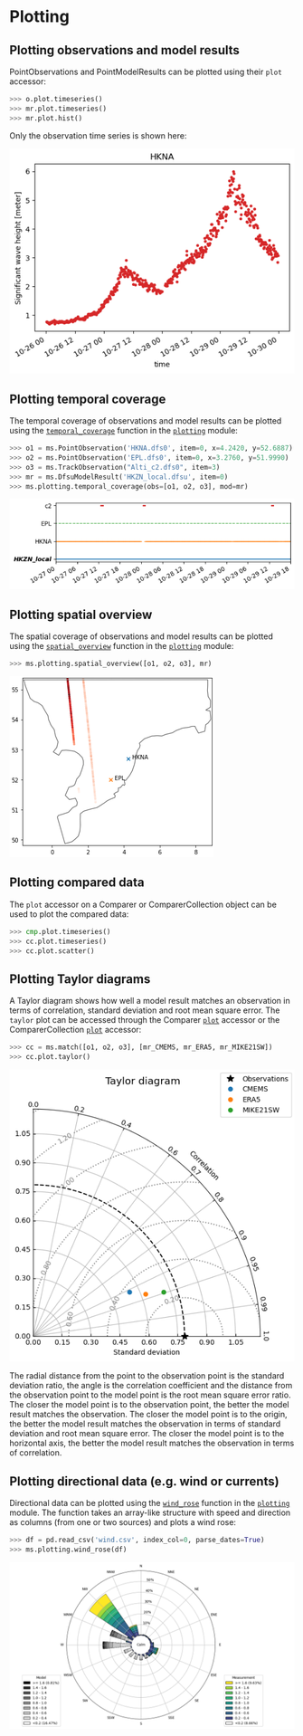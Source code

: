 # Plotting

## Plotting observations and model results

PointObservations and PointModelResults can be plotted using their `plot` accessor:

```python
>>> o.plot.timeseries()
>>> mr.plot.timeseries()
>>> mr.plot.hist()
```

Only the observation time series is shown here:

![Timeseries plot](../images/obs_timeseries.png)


## Plotting temporal coverage

The temporal coverage of observations and model results can be plotted using the [`temporal_coverage`](`modelskill.plotting.temporal_coverage`) function in the [`plotting`](`modelskill.plotting`) module:

```python
>>> o1 = ms.PointObservation('HKNA.dfs0', item=0, x=4.2420, y=52.6887)
>>> o2 = ms.PointObservation('EPL.dfs0', item=0, x=3.2760, y=51.9990)
>>> o3 = ms.TrackObservation("Alti_c2.dfs0", item=3)
>>> mr = ms.DfsuModelResult('HKZN_local.dfsu', item=0)
>>> ms.plotting.temporal_coverage(obs=[o1, o2, o3], mod=mr)
```

![Temporal coverage](../images/temporal_coverage.png)


## Plotting spatial overview

The spatial coverage of observations and model results can be plotted using the [`spatial_overview`](`modelskill.plotting.spatial_overview`) function in the [`plotting`](`modelskill.plotting`) module:

```python
>>> ms.plotting.spatial_overview([o1, o2, o3], mr)
```

![Spatial overview](../images/spatial_overview.png)


## Plotting compared data

The `plot` accessor on a Comparer or ComparerCollection object can be used to plot the compared data:

```python
>>> cmp.plot.timeseries()
>>> cc.plot.timeseries()
>>> cc.plot.scatter()
```


## Plotting Taylor diagrams

A Taylor diagram shows how well a model result matches an observation in terms of correlation, standard deviation and root mean square error. The `taylor` plot can be accessed through the Comparer [`plot`](`modelskill.comparison._comparer_plotter.ComparerPlotter`) accessor or the ComparerCollection [`plot`](`modelskill.comparison._collection_plotter.ComparerCollectionPlotter`) accessor:

```python
>>> cc = ms.match([o1, o2, o3], [mr_CMEMS, mr_ERA5, mr_MIKE21SW])
>>> cc.plot.taylor()
```

![Taylor diagram](../images/plot_taylor.png)

The radial distance from the point to the observation point is the standard deviation ratio, the angle is the correlation coefficient and the distance from the observation point to the model point is the root mean square error ratio. The closer the model point is to the observation point, the better the model result matches the observation. The closer the model point is to the origin, the better the model result matches the observation in terms of standard deviation and root mean square error. The closer the model point is to the horizontal axis, the better the model result matches the observation in terms of correlation. 


## Plotting directional data (e.g. wind or currents)

Directional data can be plotted using the [`wind_rose`](`modelskill.plotting.wind_rose`) function in the [`plotting`](`modelskill.plotting`) module. The function takes an array-like structure with speed and direction as columns (from one or two sources) and plots a wind rose:

```python
>>> df = pd.read_csv('wind.csv', index_col=0, parse_dates=True)
>>> ms.plotting.wind_rose(df)
```

![Wind rose](../images/wind_rose.png)